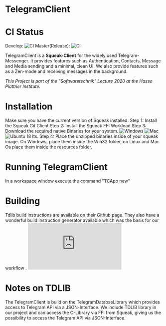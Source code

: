 # TelegramClient
# CI Status
Develop: ![CI](https://github.com/hpi-swa-teaching/TelegramClient/workflows/CI/badge.svg?branch=develop)
Master(Release): ![CI](https://github.com/hpi-swa-teaching/TelegramClient/workflows/CI/badge.svg?branch=master)

TelegramClient is a **Squeak-Client** for the widely used Telegram-Messenger. It provides features such as Authentication, Contacts, Message and Media sending and a minimal, clean UI. We also provide features such as a Zen-mode and receiving messages in the background.

*This Project is part of the "Softwaretechnik" Lecture 2020 at the Hasso Plattner Institute.*

# Installation
Make sure you have the current version of Squeak installed.
Step 1: Install the Squeak Git Client
Step 2: Install the Squeak FFI Workload
Step 3: Download the required native Binaries for your system. ![Windows](https://drive.google.com/open?id=14tOoIfxioIe8bn2kPxPKmCk_Eg0tSYiJ) ![Mac](https://drive.google.com/open?id=1H2l_V6zkIx4t_SKQKL3MmdtvOV2haFjV) ![Ubuntu 18 lts](https://drive.google.com/open?id=1CpSPcB-5MPA95fEWI-X5MxbUEZUcU3g2).
Step 4: Place the unzipped binaries inside of your squeak image. On Windows, place them inside the Win32 folder, on Linux and Mac Os place them inside the resources folder.
# Running TelegramClient
In a workspace window execute the command "TCApp new"
# Building
Tdlib build instructions are available on their Github page. They also have a wonderful build instruction generator available which was the basis for our workflow . ![Check it out here.](https://tdlib.github.io/td/build.html)

# Notes on TDLIB
The TelegramClient is build on the TelegramDatabseLibrary which provides access to Telegram API via a JSON-Interface.
We include TDLIB library in our project and can access the C-Library via FFI from Squeak, giving us the possibility to access the Telegram API via JSON-Interface.

